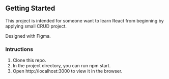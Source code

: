 ## Getting Started

This project is intended for someone want to learn React from beginning by applying small CRUD project.

Designed with Figma.

### Intructions

1. Clone this repo.
2. In the project directory, you can run npm start.
3. Open http://localhost:3000 to view it in the browser.
